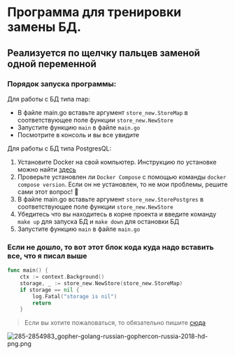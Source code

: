 # Программа для тренировки замены БД.

## Реализуется по щелчку пальцев заменой одной переменной 

### Порядок запуска программы:

Для работы с БД типа map:
- В файле main.go вставьте аргумент `store_new.StoreMap` в соответствующее поле функции `store_new.NewStore`
- Запустите функцию `main` в файле `main.go`
- Посмотрите в консоль и вы все увидите

Для работы с БД типа PostgresQL:

1. Установите Docker на свой компьютер. Инструкцию по установке можно найти [здесь](https://www.docker.com/)
2. Проверьте установлен ли `Docker Compose` с помощью команды  `docker compose version`. Если он не установлен, то не мои проблемы, решите сами этот вопрос! :thinking:	
3. В файле main.go вставьте аргумент `store_new.StorePostgres` в соответствующее поле функции `store_new.NewStore`
4. Убедитесь что вы находитесь в корне проекта и введите команду `make up` для запуска БД и `make down` для остановки БД
5. Запустите функцию `main` в файле `main.go`

### Если не дошло, то вот этот блок кода куда надо вставить все, что я писал выше

```Go
func main() {
	ctx := context.Background()
	storage, _ := store_new.NewStore(store_new.StoreMap)
	if storage == nil {
		log.Fatal("storage is nil")
		return
	}
```

> Если вы хотите пожаловаться, то обязательно пишите [сюда](https://t.me/zak47) 

![285-2854983_gopher-golang-russian-gophercon-russia-2018-hd-png.png](..%2F..%2F%D0%97%D0%B0%D0%B3%D1%80%D1%83%D0%B7%D0%BA%D0%B8%2F285-2854983_gopher-golang-russian-gophercon-russia-2018-hd-png.png)

